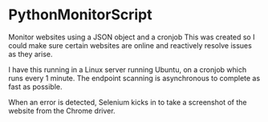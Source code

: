 # PythonMonitorScript
Monitor websites using a JSON object and a cronjob
This was created so I could make sure certain websites are online and reactively resolve issues as they arise.

I have this running in a Linux server running Ubuntu, on a cronjob which runs every 1 minute. The endpoint scanning is asynchronous to complete as fast as possible.

When an error is detected, Selenium kicks in to take a screenshot of the website from the Chrome driver.